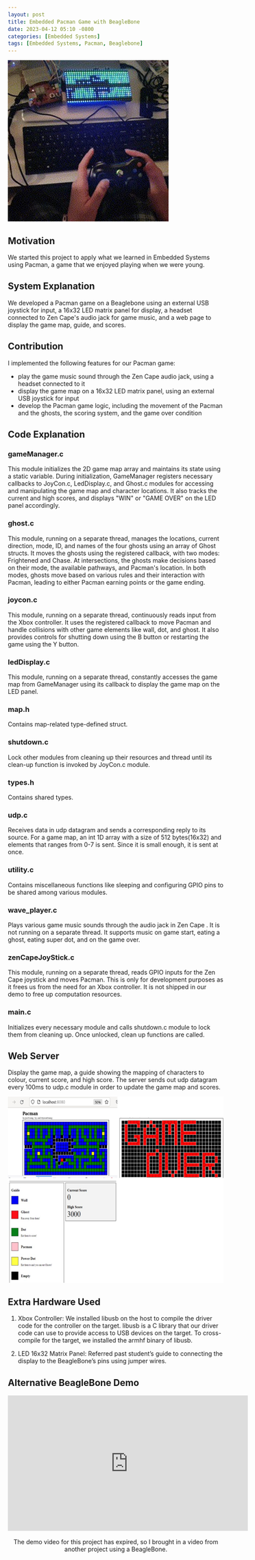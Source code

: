```yaml
---
layout: post
title: Embedded Pacman Game with BeagleBone
date: 2023-04-12 05:10 -0800
categories: [Embedded Systems]
tags: [Embedded Systems, Pacman, Beaglebone]
---
```

![image](/assets/images/demo.png)

## Motivation
We started this project to apply what we learned in Embedded Systems using Pacman, a game that we enjoyed playing when we were young.

## System Explanation
We developed a Pacman game on a Beaglebone using an external USB joystick for input, a 16x32 LED matrix panel for display, a headset connected to Zen Cape's audio jack for game music, and a web page to display the game map, guide, and scores.

## Contribution
I implemented the following features for our Pacman game:
- play the game music sound through the Zen Cape audio jack, using a headset connected to it
- display the game map on a 16x32 LED matrix panel, using an external USB joystick for input
- develop the Pacman game logic, including the movement of the Pacman and the ghosts, the scoring system, and the game over condition

## Code Explanation

### gameManager.c
This module initializes the 2D game map array and maintains its state using a static variable. During initialization, GameManager registers necessary callbacks to JoyCon.c, LedDisplay.c, and Ghost.c modules for accessing and manipulating the game map and character locations. It also tracks the current and high scores, and displays "WIN" or "GAME OVER" on the LED panel accordingly.

### ghost.c
This module, running on a separate thread, manages the locations, current direction, mode, ID, and names of the four ghosts using an array of Ghost structs. It moves the ghosts using the registered callback, with two modes: Frightened and Chase. At intersections, the ghosts make decisions based on their mode, the available pathways, and Pacman's location. In both modes, ghosts move based on various rules and their interaction with Pacman, leading to either Pacman earning points or the game ending.

### joycon.c
This module, running on a separate thread, continuously reads input from the Xbox controller. It uses the registered callback to move Pacman and handle collisions with other game elements like wall, dot, and ghost. It also provides controls for shutting down using the B button or restarting the game using the Y button.

### ledDisplay.c
This module, running on a separate thread, constantly accesses the game map from GameManager using its callback to display the game map on the LED panel.

### map.h
Contains map-related type-defined struct.

### shutdown.c
Lock other modules from cleaning up their resources and thread until its clean-up function is invoked by JoyCon.c module.

### types.h
Contains shared types.

### udp.c
Receives data in udp datagram and sends a corresponding reply to its source. For a game map, an int 1D array with a size of 512 bytes(16x32) and elements that ranges from 0-7 is sent. Since it is small enough, it is sent at once.

### utility.c
Contains miscellaneous functions like sleeping and configuring GPIO pins to be shared among various modules.

### wave_player.c
Plays various game music sounds through the audio jack in Zen Cape . It is not running on a separate thread. It supports music on game start, eating a ghost, eating super dot, and on the game over.

### zenCapeJoyStick.c
This module, running on a separate thread, reads GPIO inputs for the Zen Cape joystick and moves Pacman. This is only for development purposes as it frees us from the need for an Xbox controller. It is not shipped in our demo to free up computation resources.

### main.c
Initializes every necessary module and calls shutdown.c module to lock them from cleaning up. Once unlocked, clean up functions are called.

## Web Server
Display the game map, a guide showing the mapping of characters to colour, current score, and high score. The server sends out udp datagram every 100ms to udp.c module in order to update the game map and scores.

![Web Server](/assets/images/web-server.png)

## Extra Hardware Used
1.	Xbox Controller:
We installed libusb on the host to compile the driver code for the controller on the target. libusb is a C library that our driver code can use to provide access to USB devices on the target. To cross-compile for the target, we installed the armhf binary of libusb.

2.	LED 16x32 Matrix Panel:
Referred past student’s guide to connecting the display to the BeagleBone’s pins using jumper wires.

## Alternative BeagleBone Demo
<div style="text-align: center;">
  <iframe width="560" height="315" src="https://www.youtube.com/embed/_qAAcO7V7kE" title="YouTube video player" frameborder="0" allow="accelerometer; autoplay; clipboard-write; encrypted-media; gyroscope; picture-in-picture" allowfullscreen></iframe> <br>

  The demo video for this project has expired, so I brought in a video from another project using a BeagleBone.
</div>